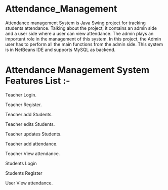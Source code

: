 # Attendance_Management
Attendance management System is Java Swing project for tracking students attendance. Talking about the project, it contains an admin side and a user side where a user can view attendance. The admin plays an important role in the management of this system. In this project, the Admin user has to perform all the main functions from the admin side. This system is in NetBeans IDE and supports MySQL as backend.
# Attendance Management System Features List :-
  Teacher  Login.
  
  Teacher  Register.
  
  Teacher add Students.
  
  Teacher edits Students.

  Teacher updates Students.
  
  Teacher add attendance.
  
  Teacher View attendance.
  
  Students Login
  
  Students Register
  
  User View attendance.
